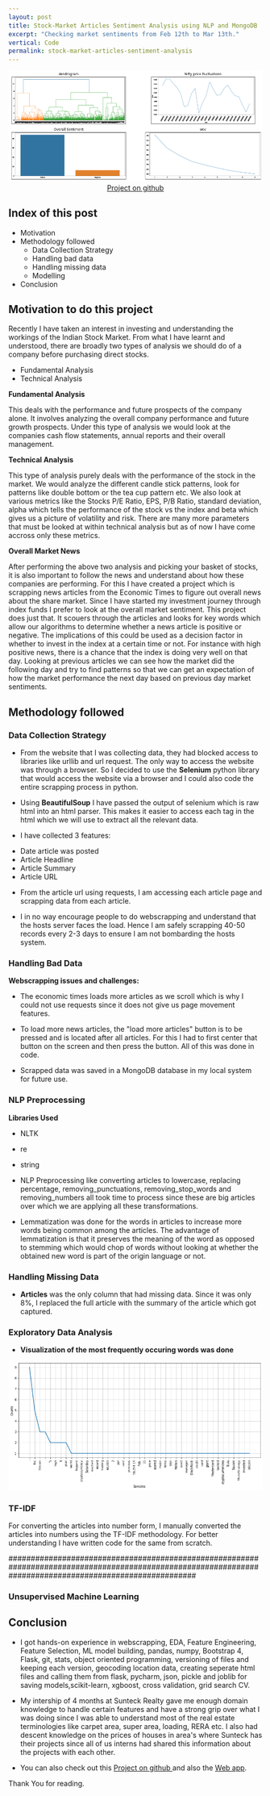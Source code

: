 ```yaml
---
layout: post
title: Stock-Market Articles Sentiment Analysis using NLP and MongoDB .
excerpt: "Checking market sentiments from Feb 12th to Mar 13th."
vertical: Code
permalink: stock-market-articles-sentiment-analysis
---
```


<img src="images/stock/title_img.png" width="auto" height="auto" />

<center><a style = "text-align: center" target="_blank" href = "https://github.com/tejasmohanayyar/Stock-Market-Articles-Sentiment-Analysis-NLP-MongoDB"> Project on github </a> </center>

## Index of this post

* Motivation
* Methodology followed
	- Data Collection Strategy
	- Handling bad data
	- Handling missing data
	- Modelling
* Conclusion

## Motivation to do this project

Recently I have taken an interest in investing and understanding the workings of the Indian Stock Market. From what I have learnt and understood, there are
broadly two types of analysis we should do of a company before purchasing direct stocks. 

* Fundamental Analysis
* Technical Analysis

**Fundamental Analysis**

This deals with the performance and future prospects of the company alone. It involves analyzing the overall company performance and future growth prospects. Under this type of analysis we would look at the companies cash flow statements, annual reports and their overall management.

**Technical Analysis**

This type of analysis purely deals with the performance of the stock in the market. We would analyze the different candle stick patterns, look for patterns like double bottom or the tea cup pattern etc. We also look at various metrics like the Stocks P/E Ratio, EPS, P/B Ratio, standard deviation, alpha which tells the performance of the stock vs the index and beta which gives us a picture of volatility and risk. There are many more parameters that must be looked at within technical analysis but as of now I have come accross only these metrics.

**Overall Market News**

After performing the above two analysis and picking your basket of stocks, it is also important to follow the news and understand about how these companies are performing. For this I have created a project which is scrapping news articles from the Economic Times to figure out overall news about the share market. Since I have started my investment journey through index funds I prefer to look at the overall market sentiment. This project does just that. It scouers through the articles and looks for key words which allow our algorithms to determine whether a news article is positive or negative. The implications of this could be used as a decision factor in whether to invest in the index at a certain time or not. For instance with high positive news, there is a chance that the index is doing very well on that day. Looking at previous articles we can see how the market did the following day and try to find patterns so that we can get an expectation of how the market performance the  next day based on previous day market sentiments.

## Methodology followed

### Data Collection Strategy

* From the website  that I was collecting data, they had blocked access to libraries like urllib and url request. The only way to access the website was through a browser. So I decided to use the **Selenium** python library that would access the website via a browser and I could also code the entire scrapping process in python. 

* Using **BeautifulSoup** I have passed the output of selenium which is raw html into an html parser. This makes it easier to access each tag in the html which we will use to extract all the relevant data. 

* I have collected 3 features:
 - Date article was posted
 - Article Headline
 - Article Summary
 - Article URL

* From the article url using requests, I am accessing each article page and scrapping data from each article. 

* I in no way encourage people to do webscrapping and understand that the hosts server faces the load. Hence I am safely scrapping 40-50 records every 2-3 days to ensure I am not bombarding the hosts system.

### Handling Bad Data

**Webscrapping issues and challenges:**

* The economic times loads more articles as we scroll which is why I could not use requests since it does not give us page movement features. 

* To load more news articles, the "load more articles" button is to be pressed and is located after all articles. For this I had to first center that button on the screen and then press the button. All of this was done in code.

* Scrapped data was saved in a MongoDB database in my local system for future use.

### NLP Preprocessing

**Libraries Used**
* NLTK
* re
* string

* NLP Preprocessing like converting articles to lowercase, replacing percentage, removing_punctuations, removing_stop_words and removing_numbers all took time to process since these are big articles over which we are applying all these transformations.

* Lemmatization was done for the words in articles to increase more words being common among the articles. The advantage of lemmatization is that it preserves the meaning of the word as opposed to stemming which would chop of words without looking at whether the obtained new word is part of the origin language or not.


### Handling Missing Data

* **Articles** was the only column that had missing data. Since it was only 8%, I replaced the full article with the summary of the article which got captured.

### Exploratory Data Analysis

* **Visualization of the most frequently occuring words was done**

<img src="images/stock/freq.png" width="auto" height="auto" />

### TF-IDF

For converting the articles into number form, I manually converted the articles into numbers using the TF-IDF methodology. For better understanding I have written code for the same from scratch.

<Make changes from here>
##########################################################################################################################################################

### Unsupervised Machine Learning



## Conclusion

* I got hands-on experience in webscrapping, EDA, Feature Engineering, Feature Selection, ML model building, pandas, numpy, Bootstrap 4, Flask, git, stats, object oriented programming, versioning of files and keeping each version, geocoding location data, creating seperate html files and calling them from flask, pycharm, json, pickle and joblib for saving models,scikit-learn, xgboost, cross validation, grid search CV.

* My intership of 4 months at Sunteck Realty gave me enough domain knowledge to handle certain features and have a strong grip over what I was doing since I was able to understand most of the real estate terminologies like carpet area, super area, loading, RERA etc. I also had descent knowledge on the prices of houses in area's where Sunteck has their projects since all of us interns had shared this information about the projects with each other. 

* You can also check out this 
<a style = "text-align: center" target="_blank" href = "https://github.com/tejasmohanayyar/webscrapping-and-predicting-mumbai-property-prices"> Project on github </a> and also the <a style = "text-align: center" target="_blank" href = "https://mumbai-property-price.herokuapp.com/">Web app</a>. 

Thank You for reading.




